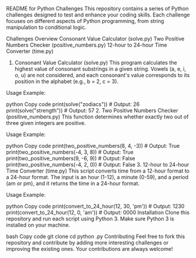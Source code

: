 README for Python Challenges
This repository contains a series of Python challenges designed to test and enhance your coding skills. Each challenge focuses on different aspects of Python programming, from string manipulation to conditional logic.

Challenges Overview
Consonant Value Calculator (solve.py)
Two Positive Numbers Checker (positive_numbers.py)
12-hour to 24-hour Time Converter (time.py)
1. Consonant Value Calculator (solve.py)
This program calculates the highest value of consonant substrings in a given string. Vowels (a, e, i, o, u) are not considered, and each consonant's value corresponds to its position in the alphabet (e.g., b = 2, c = 3).

Usage Example:

python
Copy code
print(solve("zodiacs"))  # Output: 26
print(solve("strength")) # Output: 57
2. Two Positive Numbers Checker (positive_numbers.py)
This function determines whether exactly two out of three given integers are positive.

Usage Example:

python
Copy code
print(two_positive_numbers(8, 4, -3))  # Output: True
print(two_positive_numbers(-4, 3, 8))  # Output: True
print(two_positive_numbers(9, -6, 9))  # Output: False
print(two_positive_numbers(-4, 2, 0))  # Output: False
3. 12-hour to 24-hour Time Converter (time.py)
This script converts time from a 12-hour format to a 24-hour format. The input is an hour (1-12), a minute (0-59), and a period (am or pm), and it returns the time in a 24-hour format.

Usage Example:

python
Copy code
print(convert_to_24_hour(12, 30, 'pm'))  # Output: 1230
print(convert_to_24_hour(12, 0, 'am'))   # Output: 0000
Installation
Clone this repository and run each script using Python 3. Make sure Python 3 is installed on your machine.

bash
Copy code
git clone <repository-url>
cd <repository-directory>
python <script-name>.py
Contributing
Feel free to fork this repository and contribute by adding more interesting challenges or improving the existing ones. Your contributions are always welcome!